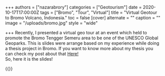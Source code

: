 +++
authors = ["nazarabrory"]
categories = ["Geotourism"]
date = 2020-10-17T17:00:00Z
tags = ["Bromo", "Tour", "Virtual"]
title = "Virtual Geotour to Bromo Volcano, Indonesia."
toc = false
[cover]
alternate = ""
caption = ""
image = "/uploads/bromo.jpg"
style = "wide"

+++
Recently, I presented a virtual geo tour at an event which held to promote the Bromo Tengger Semeru area to be one of the UNESCO Global Geoparks. This is slides were arrange based on my experience while doing a thesis project in Bromo. If you want to know more about my thesis you can check my post about that [Here!](https://www.nazarabrory.com/blogposts/volcanostratigraphy-of-bromo/)
<br>
So, here it is the slides!

{{<gslides src="https://docs.google.com/presentation/d/e/2PACX-1vSogq4K7cKE6flFeLVLt8R2Zsiyn9LYMVsOw0tbaQV7dsUc92rOWDNulD_eKZzT-Q/embed?start=false&loop=false&delayms=3000">}}